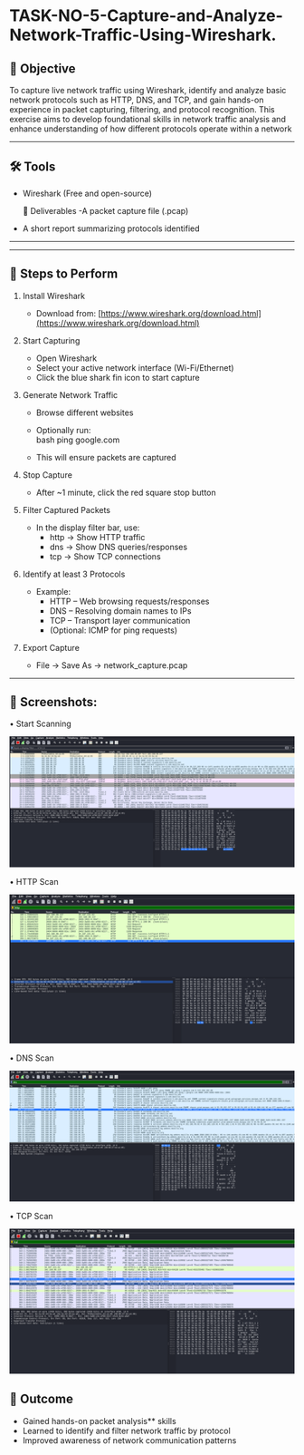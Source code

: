 # TASK-NO-5-Capture-and-Analyze-Network-Traffic-Using-Wireshark.

## 📌 Objective

  To capture live network traffic using Wireshark, identify and analyze basic network protocols such as HTTP, DNS, and TCP, and gain hands-on experience in packet capturing, filtering, and protocol recognition. This exercise aims to develop foundational skills in network        traffic analysis and enhance understanding of how different protocols operate within a network

---

## 🛠 Tools
  - Wireshark (Free and open-source)

     📂 Deliverables
  -A packet capture file (.pcap)
  - A short report summarizing protocols identified

---

---

## 🚀 Steps to Perform

 1. Install Wireshark
    - Download from: [https://www.wireshark.org/download.html](https://www.wireshark.org/download.html)

 2. Start Capturing
    - Open Wireshark
    - Select your active network interface (Wi-Fi/Ethernet)
    - Click the blue shark fin icon to start capture

 3. Generate Network Traffic
    - Browse different websites
    - Optionally run:  
      bash
      ping google.com
      
    - This will ensure packets are captured

 4. Stop Capture
    - After ~1 minute, click the red square stop button

 5. Filter Captured Packets
    - In the display filter bar, use:
      - http → Show HTTP traffic
      - dns → Show DNS queries/responses
      - tcp → Show TCP connections

 6. Identify at least 3 Protocols
    - Example:
      - HTTP – Web browsing requests/responses
      - DNS – Resolving domain names to IPs
      - TCP – Transport layer communication
      - (Optional: ICMP for ping requests)

 7. Export Capture
    - File → Save As → network_capture.pcap

---

## 📸 Screenshots:


• Start Scanning 

  ![image alt](https://github.com/Rushikesh38-bit/TASK-NO-5-Capture-and-Analyze-Network-Traffic-Using-Wireshark./blob/main/scan.png)

• HTTP Scan

  ![image alt](https://github.com/Rushikesh38-bit/TASK-NO-5-Capture-and-Analyze-Network-Traffic-Using-Wireshark./blob/main/http(2).png)

• DNS Scan

  ![image alt](https://github.com/Rushikesh38-bit/TASK-NO-5-Capture-and-Analyze-Network-Traffic-Using-Wireshark./blob/main/dns(3).png)

• TCP Scan

  ![image alt](https://github.com/Rushikesh38-bit/TASK-NO-5-Capture-and-Analyze-Network-Traffic-Using-Wireshark./blob/main/tcp(1).png)


## 🎯 Outcome

  - Gained hands-on packet analysis** skills
  - Learned to identify and filter network traffic by protocol
  - Improved awareness of network communication patterns
